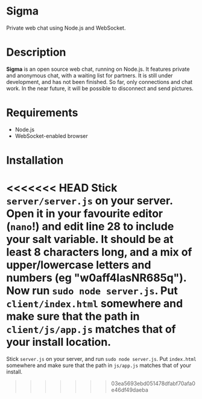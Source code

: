 Sigma
=====

Private web chat using Node.js and WebSocket.

Description
============
**Sigma** is an open source web chat, running on Node.js. It features private and anonymous chat, with a waiting list for partners. It is still under development, and has not been finished. So far, only connections and chat work. In the near future, it will be possible to disconnect and send pictures.

Requirements
============
  * Node.js
  * WebSocket-enabled browser
  
Installation
============
<<<<<<< HEAD
Stick `server/server.js` on your server. Open it in your favourite editor (`nano`!) and edit line 28 to include your salt variable. It should be at least 8 characters long, and a mix of upper/lowercase letters and numbers (eg "w0aff4lasNR685q"). Now run `sudo node server.js`. Put `client/index.html` somewhere and make sure that the path in `client/js/app.js` matches that of your install location.
=======
Stick `server.js` on your server, and run `sudo node server.js`. Put `index.html` somewhere and make sure that the path in `js/app.js` matches that of your install.
>>>>>>> 03ea5693ebd051478dfabf70afa0e46df49daeba
